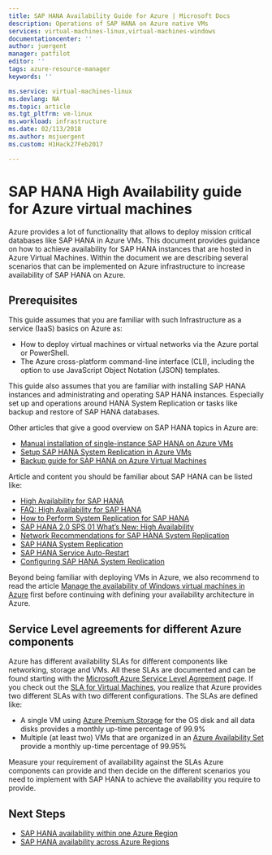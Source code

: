 ```yaml
---
title: SAP HANA Availability Guide for Azure | Microsoft Docs
description: Operations of SAP HANA on Azure native VMs
services: virtual-machines-linux,virtual-machines-windows
documentationcenter: ''
author: juergent
manager: patfilot
editor: ''
tags: azure-resource-manager
keywords: ''

ms.service: virtual-machines-linux
ms.devlang: NA
ms.topic: article
ms.tgt_pltfrm: vm-linux
ms.workload: infrastructure
ms.date: 02/113/2018
ms.author: msjuergent
ms.custom: H1Hack27Feb2017

---
```


# SAP HANA High Availability guide for Azure virtual machines
Azure provides a lot of functionality that allows to deploy mission critical databases like SAP HANA in Azure VMs. This document provides guidance on how to achieve availability for SAP HANA instances that are hosted in Azure Virtual Machines. Within the document we are describing several scenarios that can be implemented on Azure infrastructure to increase availability of SAP HANA on Azure. 

## Prerequisites
This guide assumes that you are familiar with such Infrastructure as a service (IaaS) basics on Azure as: 

- How to deploy virtual machines or virtual networks via the Azure portal or PowerShell.
- The Azure cross-platform command-line interface (CLI), including the option to use JavaScript Object Notation (JSON) templates.

This guide also assumes that you are familiar with installing SAP HANA instances and administrating and operating SAP HANA instances. Especially set up and operations around HANA System Replication or tasks like backup and restore of SAP HANA databases.

Other articles that give a good overview on SAP HANA topics in Azure are:

- [Manual installation of single-instance SAP HANA on Azure VMs](https://docs.microsoft.com/en-us/azure/virtual-machines/workloads/sap/hana-get-started)
- [Setup SAP HANA System Replication in Azure VMs](sap-hana-high-availability.md)
- [Backup guide for SAP HANA on Azure Virtual Machines](https://docs.microsoft.com/en-us/azure/virtual-machines/workloads/sap/sap-hana-backup-guide)

Article and content you should be familiar about SAP HANA can be listed like:

- [High Availability for SAP HANA](https://help.sap.com/viewer/6b94445c94ae495c83a19646e7c3fd56/2.0.02/en-US/6d252db7cdd044d19ad85b46e6c294a4.html)
- [FAQ: High Availability for SAP HANA](https://archive.sap.com/documents/docs/DOC-66702)
- [How to Perform System Replication for SAP HANA](https://archive.sap.com/documents/docs/DOC-47702)
- [SAP HANA 2.0 SPS 01 What’s New: High Availability](https://blogs.sap.com/2017/05/15/sap-hana-2.0-sps-01-whats-new-high-availability-by-the-sap-hana-academy/)
- [Network Recommendations for SAP HANA System Replication](https://www.sap.com/documents/2016/06/18079a1c-767c-0010-82c7-eda71af511fa.html)
- [SAP HANA System Replication](https://help.sap.com/viewer/6b94445c94ae495c83a19646e7c3fd56/2.0.01/en-US/b74e16a9e09541749a745f41246a065e.html)
- [SAP HANA Service Auto-Restart](https://help.sap.com/viewer/6b94445c94ae495c83a19646e7c3fd56/2.0.01/en-US/cf10efba8bea4e81b1dc1907ecc652d3.html)
- [Configuring SAP HANA System Replication](https://help.sap.com/viewer/6b94445c94ae495c83a19646e7c3fd56/2.0.01/en-US/676844172c2442f0bf6c8b080db05ae7.html)


Beyond being familiar with deploying VMs in Azure, we also recommend to read the article [Manage the availability of Windows virtual machines in Azure](https://docs.microsoft.com/azure/virtual-machines/windows/manage-availability) first before continuing with defining your availability architecture in Azure.

## Service Level agreements for different Azure components
Azure has different availability SLAs for different components like networking, storage and VMs. All these SLAs are documented and can be found starting with the [Microsoft Azure Service Level Agreement](https://azure.microsoft.com/support/legal/sla/) page. If you check out the [SLA for Virtual Machines](https://azure.microsoft.com/en-us/support/legal/sla/virtual-machines/v1_6/), you realize that Azure provides two different SLAs with two different configurations. The SLAs are defined like:

- A single VM using [Azure Premium Storage](https://docs.microsoft.com/azure/virtual-machines/windows/premium-storage) for the OS disk and all data disks provides a monthly up-time percentage of 99.9%
- Multiple (at least two) VMs that are organized in an [Azure Availability Set](https://docs.microsoft.com/azure/virtual-machines/windows/tutorial-availability-sets) provide a monthly up-time percentage of 99.95%

Measure your requirement of availability against the SLAs Azure components can provide and then decide on the different scenarios you need to implement with SAP HANA to achieve the availability you require to provide.


## Next Steps
* [SAP HANA availability within one Azure Region](sap-hana-availability-one-region)
* [SAP HANA availability across Azure Regions](sap-hana-availability-across-regions)










  


